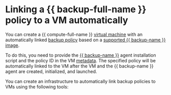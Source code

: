 # Linking a {{ backup-full-name }} policy to a VM automatically


You can create a {{ compute-full-name }} [virtual machine](../../compute/concepts/vm.md) with an automatically linked [backup policy](../../backup/concepts/policy.md) based on a [supported {{ backup-name }} image](../../backup/concepts/vm-connection.md#os). 

To do this, you need to provide the [{{ backup-name }}](../../backup/concepts/agent.md) agent installation script and the policy ID in the VM [metadata](../../compute/concepts/vm-metadata.md). The specified policy will be automatically linked to the VM after the VM and the {{ backup-name }} agent are created, initialized, and launched.

You can create an infrastructure to automatically link backup policies to VMs using the following tools: